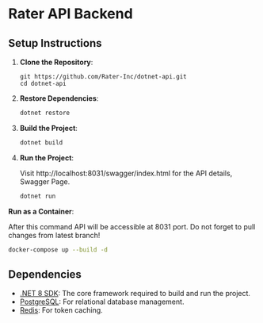 # Rater API Backend

## Setup Instructions

1. **Clone the Repository**:

   ```git
   git https://github.com/Rater-Inc/dotnet-api.git
   cd dotnet-api
   ```

2. **Restore Dependencies**:

   ```bash
   dotnet restore
   ```

3. **Build the Project**:

   ```bash
   dotnet build
   ```

4. **Run the Project**:

    Visit http://localhost:8031/swagger/index.html for the API details, Swagger Page.

   ```bash
   dotnet run
   ```

 **Run as a Container**:

   After this command API will be accessible at 8031 port. Do not forget to pull changes from latest branch!

   ```bash
   docker-compose up --build -d
   ```

## Dependencies

- [.NET 8 SDK](https://dotnet.microsoft.com/en-us/download/dotnet/8.0): The core framework required to build and run the project.
- [PostgreSQL](https://www.postgresql.org): For relational database management.
- [Redis](https://redis.io): For token caching.
